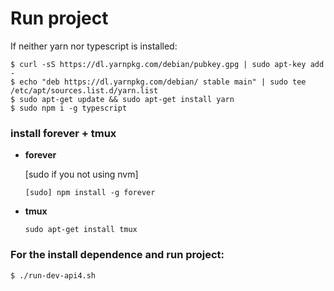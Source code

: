# Run project

If neither yarn nor typescript is installed:

```
$ curl -sS https://dl.yarnpkg.com/debian/pubkey.gpg | sudo apt-key add -
$ echo "deb https://dl.yarnpkg.com/debian/ stable main" | sudo tee /etc/apt/sources.list.d/yarn.list
$ sudo apt-get update && sudo apt-get install yarn
$ sudo npm i -g typescript
```

### install forever + tmux

* **forever**

  \[sudo if you not using nvm\]

  ```
  [sudo] npm install -g forever
  ```

* **tmux**

  ```
  sudo apt-get install tmux
  ```

### For the install dependence and run project:

```bash
$ ./run-dev-api4.sh
```



